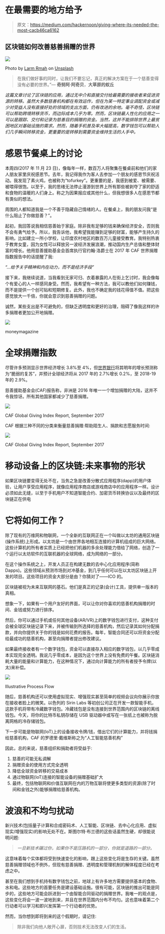 # 在最需要的地方给予

> 原文：<https://medium.com/hackernoon/giving-where-its-needed-the-most-cacb46ca6162>

## 区块链如何改善慈善捐赠的世界

![](img/d0fc25dc5ee8f339124b63b306179c69.png)

Photo by [Larm Rmah](https://unsplash.com/photos/AEaTUnvneik?utm_source=unsplash&utm_medium=referral&utm_content=creditCopyText) on [Unsplash](https://unsplash.com/?utm_source=unsplash&utm_medium=referral&utm_content=creditCopyText)

> 在我们做好事的同时，让我们不要忘记，真正的解决方案在于一个慈善变得没有必要的世界。”― **奇努阿·阿奇贝**，**大草原的蚁丘**

*这篇文章讨论了区块链的应用，通过无中介和直接交付给最需要的接收者来促进资源的转移。虽然大多数慈善机构都在有效运作，但在为某一特定事业调配资金或减少对受益人没有直接好处的领域的支出方面，仍有改进的余地。毫不奇怪，区块链可以帮助跨境转移货币，而边际成本几乎为零。然而，区块链最人性化的应用之一可以是跟踪、交付和记录为慈善目的捐赠的资金。当然，这并不能排除世界上最贫困地区对基础设施的需求。然而，随着手机普及率大幅提高，数字钱包可以帮助人们几乎瞬间转移资金，更重要的是转移到需要资金维持生活的人手中。*

# 感恩节餐桌上的讨论

本周四(2017 年 11 月 23 日)，像每年一样，数百万人将聚集在餐桌前和他们的家人朋友家里庆祝感恩节。去年，我记得我作为客人去参加一个朋友的感恩节庆祝活动。我发现了素火鸡，也被称为“tofurkey”。更重要的是，我感到被爱、被需要、被喂得很饱。以至于，我的思绪无法停止漫游到世界上所有那些被剥夺了家的舒适和食物的温暖的人们身上。称之为因果报应或其他什么，但我想很多人在感恩节都有类似的想法。

周围的人都知道我是一个不善于隐藏自己情绪的人。在餐桌上，我的朋友问我“是什么阻止了你做慈善？”。

起初，我回答说我相信慈善始于家庭。除非我有足够的钱来确保经济安全，否则我不会有勇气给予。所以，我告诉他，我希望我能赚到足够的财富，能够产生持久的影响，比如建立一所小学校，让印度农村地区的数百万儿童接受教育。我特别热衷于教育女童，因为女性可以释放另一波经济发展浪潮，推动国内生产总值和整体财富的增长。他用慈善援助基金会首席执行官约翰·洛爵士在 2017 年 CAF 世界捐赠指数报告中的话提醒了我:

*“…给予关乎精神和内在动力，而不是经济手段”*

接下来，我继续说道，当我看到无家可归、衣着暴露的人在街上乞讨时，我会像每个有爱心的人一样感同身受。然而，我希望有一种方法，我可以教他们如何赚钱，而不是提供一个创可贴和短期修复。此外，我也不确定我的钱花得值不值。把这些感觉放大一千倍，你就会意识到慈善捐赠的问题。

诚然，某些支出是不可避免的，但缺乏透明度和更好的治理，阻碍了像我这样的许多捐赠者更加公开地捐赠。

![](img/b5912be4ba65a7ab1ca8016a8556aaf6.png)

moneymagazine

# 全球捐赠指数

尽管许多预测显示世界经济增长 3.8%至 4%，但[世界银行](https://medium.com/u/6ed2e6ddbb88?source=post_page-----cacb46ca6162--------------------------------)将其明年的增长预测称为“脆弱的复苏”，并预计全球经济将从 2017 年的 2.7%增长 0.2%，至 2018-19 年的 2.9%。

慈善援助基金会(CAF)报告称，非洲是 2016 年唯一一个增加捐赠的大陆，这并不令我惊讶。所有其他国家都减少了慈善捐赠。

![](img/290db29dccb942986ce5b5dcf58ad551.png)

CAF Global Giving Index Report, September 2017

CAF 根据三种不同的分类来衡量慈善捐赠:帮助陌生人、捐款和志愿服务时间:

![](img/2b15309cd1f1f4305989c122b03e40ef.png)

CAF Global Giving Index Report, September 2017

# 移动设备上的区块链:未来事物的形状

如果区块链要变得无处不在，当务之急是改善分散式应用程序(dapp)的用户体验，让用户享受应用程序，就像应用程序商店或游戏商店中的应用程序一样。设计必须如此无缝，以至于手机用户不知道智能合约、加密货币转换协议以及最终的区块链正在供电

# 它将如何工作？

除了现有的万维网和物联网，一个全新的互联网正在一个叫做以太坊的通用区块链(操作系统)上形成。以太坊是一个由世界各地相互连接的计算机组成的巨大网络。这些计算机的所有者实质上已经把他们机器的多余处理能力借给了网络，创造了一个运行以太坊软件的互联机器的全球网络，成为网络的一部分。

在这个操作系统之上，开发人员正在构建无数的去中心化应用程序(简称 Dapps)。这些领域从预测市场到对冲基金，到几乎任何可以在以太坊区块链上开发的项目。这些项目的资金大部分是由？你猜对了——ICO 的。

区块链被视为未来互联网的基石。他们是真正的记录(会计)工具，提供单一版本的真相。

想象一下，如果有一个用户友好的界面，可以让你对你喜欢的慈善机构捐赠的时间、金钱或努力进行排序。

然后，你可以通过手机或任何其他设备(AR/VR)上的数字钱包进行支付，这种支付会被全球区块链记录下来，并被传输到所选择的慈善机构，然后记录其如何分配捐款，并向你提供关于你的钱是如何花费的报告。每年，智能合同还可以将资金分配给最成功的慈善机构，甚至向捐赠者提出修改建议。

如果最终接收者有一个数字钱包，资金可以直接存入相应的数字钱包，以几乎零成本实现完全透明。我说几乎零成本，是因为这个世界上没有免费的午餐。区块链消耗大量的能量和计算能力，在这种情况下，通过向计算能力的所有者授予令牌(以太)来补偿。

![](img/cb1d57d25c36fb8271e6379bbf23fab5.png)

Illustrative Process Flow

随后，慈善机构还可以使用虚拟现实、增强现实甚至简单的视频会议向你展示你放在接收者脸上的微笑。以色列的 Sirin Labs 等初创公司正在开发一款智能手机，这款手机将带有冷藏数字钱包。冷藏钱包是没有连接到世界范围内的区块链的离线钱包。今天，将你的比特币私钥存储在 USB 驱动器中或写在一张纸上也被称为脱离网格的冷存储钱包。

下一步可能是物联网(IoT)上的设备接收令牌/钱，借出它们的计算能力，并将钱捐给慈善机构，CAF 的罗德里·戴维斯称之为“人工智能慈善机构”

因此，总的来说，慈善组织和捐助者将受益于:

1.  慈善的可能无私调解
2.  捐赠资金的使用方式完全透明
3.  降低全球资金转移的交易成本
4.  通过物联网(IoT)连接的智能设备的捐赠基础扩大
5.  最终，包括物联网和价值互联网在内的万物互联将使更多类型的资源(除了时间和金钱之外)能够捐赠给慈善机构。

# 波浪和不均匀扰动

新兴技术(包括量子计算和合成密码术、人工智能、区块链、去中心化应用、虚拟现实/增强现实)的影响无处不在。斯图尔特·布兰德的这些话虽然生硬，却很能说明问题:

> *一旦新技术碾过你，如果你不是压路机的一部分，你就是道路的一部分。*

这意味着每个实体都将受到快速变化的影响，跟上这些变化将是生存的关键。虽然慈善捐赠领域也不例外，但现有慈善捐赠、透明度和管理机制的解体程度已经在考虑之中。

甚至在我们想到手机持有数字钱包之前，地球上有许多地方需要提供基本的食物、水和电。这些地方的首要任务是建设基础设施。很有可能，区块链的推出可能是同步的，这些地方可能会跃进到一个由智能合同驱动的捐赠世界。我唯一的观点是，这些变化将会一波一波地到来，并且在世界范围内分布不均匀。这也意味着第二个行动者可以学习和即兴发挥第一个行动者的优势。

然而，当你想到即将到来的这个假期时，请记住:

> 除非我们向他人敞开心扉，否则技术无法改变人们的生活。